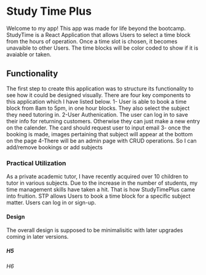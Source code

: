 # Study Time Plus 

Welcome to my app! This app was made for life beyond the bootcamp. 
StudyTime is a React Application that allows Users to select a time block from the hours of operation. Once a time slot is chosen, it becomes unavaible to other Users. 
The time blocks will be color coded to show if it is avaiable or taken.

## Functionality 
The first step to create this application was to structure its functionality to see how it could be designed visually. There are four key components to this application which I have listed below. 
1- User is able to book a time block from 8am to 5pm, in one hour blocks. They also select the subject they need tutoring in. 
2-User Authenication. The user can log in to save their info for returning customers. Otherwise they can just make a new entry on the calender. The card should request user to input email 
3- once the booking is made, images pertaining that subject will appear at the bottom on the page 
4-There will be an admin page with CRUD operations. So I can add/remove bookings or add subjects

### Practical Utilization 
As a private academic tutor, I have recently acquired over 10 children to tutor in various subjects. Due to the increase in the number of students, my time management skills have taken a hit. That is how StudyTimePlus came into fruition. STP allows Users to book a time block for a specific subject matter. Users can log in or sign-up.

#### Design 

The overall design is supposed to be minimalisitic with later upgrades coming in later versions. 
##### H5
###### H6